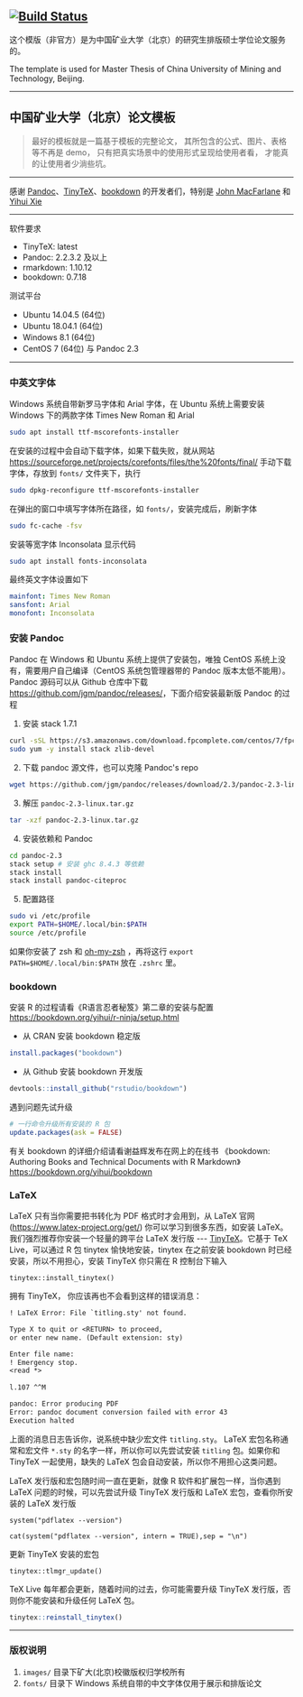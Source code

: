 [![Build Status](https://travis-ci.com/XiangyunHuang/Thesis-Template-Bookdown.svg?branch=master)](https://travis-ci.com/XiangyunHuang/Thesis-Template-Bookdown)
---

这个模版（非官方）是为中国矿业大学（北京）的研究生排版硕士学位论文服务的。

The template is used for Master Thesis of China University of Mining and Technology, Beijing.

---

## 中国矿业大学（北京）论文模板

> 最好的模板就是一篇基于模板的完整论文， 其所包含的公式、图片、表格等不再是 demo， 只有把真实场景中的使用形式呈现给使用者看， 才能真的让使用者少淌些坑。

---

感谢 [Pandoc](https://github.com/jgm/pandoc)、[TinyTeX](https://github.com/yihui/tinytex)、[bookdown](https://github.com/rstudio/bookdown) 的开发者们，特别是 [John MacFarlane](https://johnmacfarlane.net/) 和 [Yihui Xie](https://yihui.name/)

---

软件要求

- TinyTeX: latest
- Pandoc: 2.2.3.2 及以上
- rmarkdown: 1.10.12
- bookdown: 0.7.18

测试平台

- Ubuntu 14.04.5 (64位)
- Ubuntu 18.04.1 (64位)
- Windows 8.1 (64位)
- CentOS 7 (64位) 与 Pandoc 2.3

---

### 中英文字体

Windows 系统自带新罗马字体和 Arial 字体，在 Ubuntu 系统上需要安装 Windows 下的两款字体 Times New Roman 和 Arial

```bash
sudo apt install ttf-mscorefonts-installer
```

在安装的过程中会自动下载字体，如果下载失败，就从网站 <https://sourceforge.net/projects/corefonts/files/the%20fonts/final/> 手动下载字体，存放到 `fonts/` 文件夹下，执行

```bash
sudo dpkg-reconfigure ttf-mscorefonts-installer
```

在弹出的窗口中填写字体所在路径，如 `fonts/`，安装完成后，刷新字体

```bash
sudo fc-cache -fsv
```

安装等宽字体 Inconsolata 显示代码

```bash
sudo apt install fonts-inconsolata
```

最终英文字体设置如下

```yaml
mainfont: Times New Roman
sansfont: Arial
monofont: Inconsolata
```


### 安装 Pandoc

Pandoc 在 Windows 和 Ubuntu 系统上提供了安装包，唯独 CentOS 系统上没有，需要用户自己编译（CentOS 系统包管理器带的 Pandoc 版本太低不能用）。Pandoc 源码可以从 Github 仓库中下载 <https://github.com/jgm/pandoc/releases/>，下面介绍安装最新版 Pandoc 的过程

1. 安装 stack 1.7.1 

```bash
curl -sSL https://s3.amazonaws.com/download.fpcomplete.com/centos/7/fpco.repo | sudo tee /etc/yum.repos.d/fpco.repo
sudo yum -y install stack zlib-devel
```

2. 下载 pandoc 源文件，也可以克隆 Pandoc's repo

```bash
wget https://github.com/jgm/pandoc/releases/download/2.3/pandoc-2.3-linux.tar.gz
```

3. 解压 `pandoc-2.3-linux.tar.gz`

```bash
tar -xzf pandoc-2.3-linux.tar.gz
```

4. 安装依赖和 Pandoc

```bash
cd pandoc-2.3
stack setup # 安装 ghc 8.4.3 等依赖
stack install
stack install pandoc-citeproc
```

5. 配置路径

```bash
sudo vi /etc/profile
export PATH=$HOME/.local/bin:$PATH
source /etc/profile
```

如果你安装了 zsh 和 [oh-my-zsh](https://github.com/robbyrussell/oh-my-zsh) ，再将这行 `export PATH=$HOME/.local/bin:$PATH` 放在 `.zshrc` 里。


### bookdown

安装 R 的过程请看《R语言忍者秘笈》第二章的安装与配置 <https://bookdown.org/yihui/r-ninja/setup.html>

- 从 CRAN 安装 bookdown 稳定版

```r
install.packages("bookdown")
```

- 从 Github 安装 bookdown 开发版

```r
devtools::install_github("rstudio/bookdown")
```

遇到问题先试升级

```r
# 一行命令升级所有安装的 R 包
update.packages(ask = FALSE)
```

有关 bookdown 的详细介绍请看谢益辉发布在网上的在线书 《bookdown: Authoring Books and Technical Documents with R Markdown》 <https://bookdown.org/yihui/bookdown>

### LaTeX

LaTeX 只有当你需要把书转化为 PDF 格式时才会用到，从 LaTeX 官网 (<https://www.latex-project.org/get/>) 你可以学习到很多东西，如安装 LaTeX。我们强烈推荐你安装一个轻量的跨平台 LaTeX 发行版 --- [TinyTeX](https://yihui.name/tinytex/)。它基于 TeX Live，可以通过 R 包 tinytex 愉快地安装，tinytex 在之前安装 bookdown 时已经安装，所以不用担心，安装 TinyTeX 你只需在 R 控制台下输入

```{r,eval=FALSE}
tinytex::install_tinytex()
```

拥有 TinyTeX， 你应该再也不会看到这样的错误消息：

```latex
! LaTeX Error: File `titling.sty' not found.

Type X to quit or <RETURN> to proceed,
or enter new name. (Default extension: sty)

Enter file name: 
! Emergency stop.
<read *> 
         
l.107 ^^M

pandoc: Error producing PDF
Error: pandoc document conversion failed with error 43
Execution halted
```

上面的消息日志告诉你，说系统中缺少宏文件 `titling.sty`。 LaTeX 宏包名称通常和宏文件 `*.sty`  的名字一样，所以你可以先尝试安装 `titling` 包。如果你和 TinyTeX 一起使用，缺失的 LaTeX 包会自动安装，所以你不用担心这类问题。 

LaTeX 发行版和宏包随时间一直在更新，就像 R 软件和扩展包一样，当你遇到 LaTeX 问题的时候，可以先尝试升级 TinyTeX 发行版和 LaTeX 宏包，查看你所安装的 LaTeX 发行版

```{r,eval=FALSE}
system("pdflatex --version")
```
```{r,echo=FALSE}
cat(system("pdflatex --version", intern = TRUE),sep = "\n")
```

更新 TinyTeX 安装的宏包

```{r,eval=FALSE}
tinytex::tlmgr_update()
```

TeX Live 每年都会更新，随着时间的过去，你可能需要升级 TinyTeX 发行版，否则你不能安装和升级任何 LaTeX 包。

```r
tinytex::reinstall_tinytex()
```



---

### 版权说明

1. `images/` 目录下矿大(北京)校徽版权归学校所有
2. `fonts/` 目录下 Windows 系统自带的中文字体仅用于展示和排版论文

